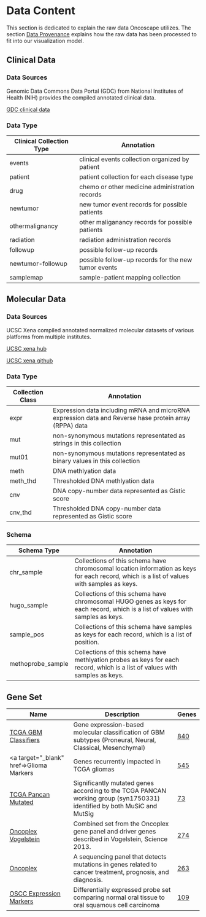 
# Data Content

This section is dedicated to explain the raw data Oncoscape utilizes. The section <a href='#data-provenance'>Data Provenance</a> explains how the raw data has been processed to fit into our visualization model.

## Clinical Data

### Data Sources

Genomic Data Commons Data Portal (GDC) from National Institutes of Health (NIH) provides the compiled annotated clinical data.

<a target='_blank' href='https://gdc-portal.nci.nih.gov/legacy-archive/search/f?filters=%7B%22op%22:%22and%22,%22content%22:%5B%7B%22op%22:%22in%22,%22content%22:%7B%22field%22:%22cases.project.program.name%22,%22value%22:%5B%22TCGA%22%5D%7D%7D,%7B%22op%22:%22in%22,%22content%22:%7B%22field%22:%22files.data_category%22,%22value%22:%5B%22Clinical%22%5D%7D%7D,%7B%22op%22:%22in%22,%22content%22:%7B%22field%22:%22files.data_type%22,%22value%22:%5B%22Clinical%20Supplement%22,%22Clinical%20data%22%5D%7D%7D%5D%7D&pagination=%7B%22files%22:%7B%22from%22:0,%22size%22:20,%22sort%22:%22cases.project.project_id:asc%22%7D%7D'>GDC clinical data</a>

### Data Type

Clinical Collection Type | Annotation
--------- | ----------- 
events | clinical events collection organized by patient
patient | patient collection for each disease type
drug | chemo or other medicine administration records
newtumor | new tumor event records for possible patients
othermalignancy | other maliganancy records for possible patients
radiation | radiation administration records
followup | possible follow-up records
newtumor-followup | possible follow-up records for the new tumor events
samplemap | sample-patient mapping collection

## Molecular Data

### Data Sources

UCSC Xena compiled annotated normalized molecular datasets of various platforms from multiple institutes. 

<a target='_blank' href='https://xenabrowser.net/datapages/?host=https://tcga.xenahubs.net'>UCSC xena hub</a>

<a target='_blank' href='https://github.com/ucscXena/ucsc-xena-server'>UCSC xena github</a>

### Data Type

Collection Class | Annotation
--------- | ----------- 
expr | Expression data including mRNA and microRNA expression data and Reverse hase protein array (RPPA) data
mut | non-synonymous mutations representated as strings in this collection
mut01 | non-synonymous mutations representated as binary values in this collection
meth | DNA methlyation data
meth_thd | Thresholded DNA methlyation data
cnv | DNA copy-number data represented as Gistic score
cnv_thd | Thresholded DNA copy-number data represented as Gistic score

### Schema

Schema Type | Annotation
--------- | ----------- 
chr_sample | Collections of this schema have chromosomal location information as keys for each record, which is a list of values with samples as keys.
hugo_sample | Collections of this schema have chromosomal HUGO genes as keys for each record, which is a list of values with samples as keys.
sample_pos | Collections of this schema have samples as keys for each record, which is a list of position.
methoprobe_sample | Collections of this schema have methlyation probes as keys for each record, which is a list of values with samples as keys.

## Gene Set

Name | Description | Genes
--------- | --------- | ---------
<a target="_blank" href=https://www.ncbi.nlm.nih.gov/pmc/articles/PMC2818769/>TCGA GBM Classifiers</a> | Gene expression-based molecular classification of GBM subtypes (Proneural, Neural, Classical, Mesenchymal) | <a target="_blank" href='https://dev.oncoscape.sttrcancer.io/api/lookup_genesets/?q={"name":"TCGA GBM Classifiers","$fields":["genes"]}&apikey=password'>840</a>
<a target="_blank" href=>Glioma Markers</a> | Genes recurrently impacted in TCGA gliomas | <a target="_blank" href='https://dev.oncoscape.sttrcancer.io/api/lookup_genesets/?q={"name":"Glioma Markers","$fields":["genes"]}&apikey=password'>545</a>
<a target="_blank" href=https://www.ncbi.nlm.nih.gov/pmc/articles/PMC4320046/>TCGA Pancan Mutated</a> | Significantly mutated genes according to the TCGA PANCAN working group (syn1750331) identified by both MuSiC and MutSig | <a target="_blank" href='https://dev.oncoscape.sttrcancer.io/api/lookup_genesets/?q={"name":"TCGA Pancan Mutated","$fields":["genes"]}&apikey=password'>73</a>
<a target="_blank" href=https://www.ncbi.nlm.nih.gov/pubmed/23539594/>Oncoplex Vogelstein</a> | Combined set from the Oncoplex gene panel and driver genes described in Vogelstein, Science 2013. | <a target="_blank" href='https://dev.oncoscape.sttrcancer.io/api/lookup_genesets/?q={"name":"Oncoplex Vogelstein","$fields":["genes"]}&apikey=password'>274</a>
<a target="_blank" href=http://tests.labmed.washington.edu/UW-OncoPlex/>Oncoplex</a> | A sequencing panel that detects mutations in genes related to cancer treatment, prognosis, and diagnosis. | <a target="_blank" href='https://dev.oncoscape.sttrcancer.io/api/lookup_genesets/?q={"name":"Oncoplex","$fields":["genes"]}&apikey=password'>263</a>
<a target="_blank" href=https://www.ncbi.nlm.nih.gov/pmc/articles/PMC2575803/>OSCC Expression Markers</a> | Differentially expressed probe set comparing normal oral tissue to oral squamous cell carcinoma | <a target="_blank" href='https://dev.oncoscape.sttrcancer.io/api/lookup_genesets/?q={"name":"OSCC Expression Markers","$fields":["genes"]}&apikey=password'>109</a>
